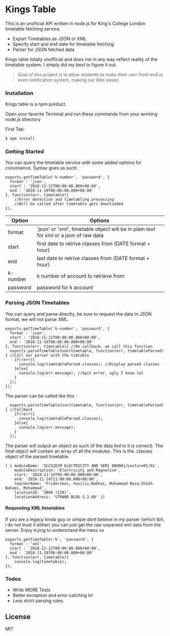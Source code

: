 # Kings Table


This is an unoficial API written in node.js for King's College London timetable fetching service.

  - Export Timetables as JSON or XML
  - Specify start and end date for timetable fetching
  - Parser for JSON fetched data

Kings table totally unofficial and does not in any way reflect reality of the timetable system. I simply did my best to figure it out.

>Goal of this project is to allow students to make their own 
>front end or even notification system, making our lifes easier.

### Installation

Kings table is a npm porduct.

Open your favorite Terminal and run these commands from your working node.js directory

First Tab:
```sh
$ npm install
```

### Getting Started

You can query the timetable service with some added options for convinience. Syntax goes as such:

```
exports.getTimeTable('k-number', 'password', {
  format : 'json',
  start : '2018-11-12T00:00:00.000+00:00',
  end : '2018-11-19T00:00:00.000+00:00'
}, function(err, timetable){
    //Error detection and timetabling processing
    //Will be called after timetable gets downloaded
});
```

| Option | Options |
| ------ | ------ |
| format | 'json' or 'xml', timetable object will be in plain text for xml or a json of raw data |
| start | first date to retrive classes from (DATE format + hour)|
| end | last date to retrive classes from (DATE format + hour) |
| k-number | k number of account to retrieve from |
| password | password for k account |

### Parsing JSON Timetables

You can query and parse direclty, be sure to request the data in JSON format, we will not parse XML.

```
exports.getTimeTable('k-number', 'password', {
  format : 'json',
  start : '2018-11-12T00:00:00.000+00:00',
  end : '2018-11-19T00:00:00.000+00:00'
}, function(err, timetable){ //On callback, we call this function
  exports.parseTimeTableJson(timetable, function(err, timetableParsed){ //Call our parser with the timtable
    if(!err){
      console.log(timetableParsed.classes); //Display parsed classes
    }else{
      console.log(err.message); //Spit error, ugly I know lol
    }
  });
});
```

The parser can be called like this :

```
  exports.parseTimeTableJson(timetable, function(err, timetableParsed){ //Callback
    if(!err){
      console.log(timetableParsed.classes);
    }else{
      console.log(err.message);
    }
  });
```

The parser will output an object as such (if the data fed to it is correct). The final object will contain an array of all the modules. This is the .classes object of the parsed timetable.
```
[ { moduleName: '5CCS2ECM ELECTRICITY AND SEM1 000001/Lecture01/01',
    moduleDescription: 'Electricity and Magnetism',
    start: '2018-11-14T09:00:00.000+00:00',
    end: '2018-11-14T11:00:00.000+00:00',
    teacherName: 'Friderikos, Vasilis;Nakhai, Mohammad Reza;Shikh-Bahaei, Mohammad',
    locationID: '2B08 (130)',
    locationAddress: 'STRAND BLDG S-2.08' }]
```

#### Requesting XML timetables

If you are a legacy kinda guy or simple dont believe in my parser (which tbh, i do not trust it either) you can just get the raw unparsed xml data from the server. Enjoy trying to undersrtand the mess xx

```
exports.getTimeTable('k', 'password', {
  format : 'xml',
  start : '2018-11-12T00:00:00.000+00:00',
  end : '2018-11-19T00:00:00.000+00:00'
}, function(err, timetable){
    console.log(timetable);
});
```

### Todos

 - Write MORE Tests
 - Better exception and error catching lol
 - Less strict parsing rules.

License
----

MIT

